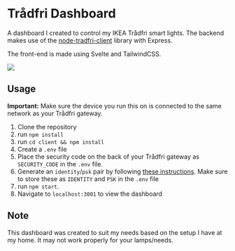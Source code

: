 # Trådfri Dashboard
A dashboard I created to control my IKEA Trådfri smart lights. The backend makes use of the [node-tradfri-client](https://github.com/AlCalzone/node-tradfri-client) library with Express.

The front-end is made using Svelte and TailwindCSS.

![](../assets/dashboard.png)
## Usage
**Important:** Make sure the device you run this on is connected to the same network as your Trådfri gateway.
1. Clone the repository
2. run `npm install`
3. run `cd client && npm install`
4. Create a `.env` file
5. Place the security code on the back of your Trådfri gateway as `SECURITY_CODE` in the `.env` file.
6. Generate an `identity`/`psk` pair by following [these instructions](https://github.com/AlCalzone/node-tradfri-client#authentication). Make sure to store these as `IDENTITY` and `PSK` in the `.env` file
7. run `npm start`.
8. Navigate to `localhost:3001` to view the dashboard



## Note
This dashboard was created to suit my needs based on the setup I have at my home. It may not work properly for your lamps/needs.
